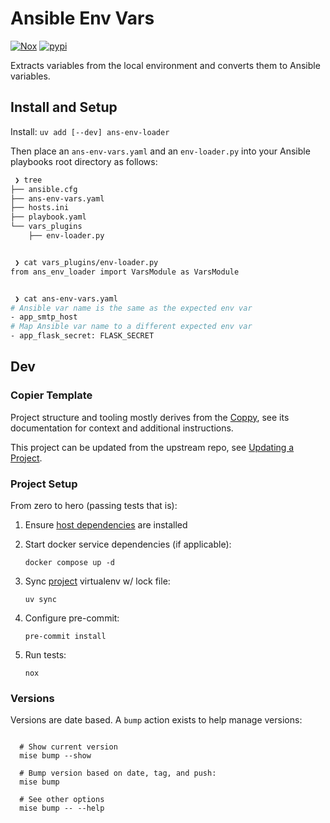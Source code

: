# Ansible Env Vars
[![Nox](https://github.com/level12/ans-env-loader/actions/workflows/nox.yaml/badge.svg)](https://github.com/level12/ans-env-loader/actions/workflows/nox.yaml)
[![pypi](https://img.shields.io/pypi/v/ans-env-loader)](https://pypi.org/project/ans-env-loader/)

Extracts variables from the local environment and converts them to Ansible variables.

## Install and Setup

Install: `uv add [--dev] ans-env-loader`

Then place an `ans-env-vars.yaml` and an `env-loader.py` into your Ansible playbooks root directory
as follows:

```sh
 ❯ tree
├── ansible.cfg
├── ans-env-vars.yaml
├── hosts.ini
├── playbook.yaml
└── vars_plugins
    ├── env-loader.py


 ❯ cat vars_plugins/env-loader.py
from ans_env_loader import VarsModule as VarsModule


 ❯ cat ans-env-vars.yaml
# Ansible var name is the same as the expected env var
- app_smtp_host
# Map Ansible var name to a different expected env var
- app_flask_secret: FLASK_SECRET
```

## Dev

### Copier Template

Project structure and tooling mostly derives from the [Coppy](https://github.com/level12/coppy),
see its documentation for context and additional instructions.

This project can be updated from the upstream repo, see
[Updating a Project](https://github.com/level12/coppy?tab=readme-ov-file#updating-a-project).

### Project Setup

From zero to hero (passing tests that is):

1. Ensure [host dependencies](https://github.com/level12/coppy/wiki/Mise) are installed

2. Start docker service dependencies (if applicable):

   `docker compose up -d`

3. Sync [project](https://docs.astral.sh/uv/concepts/projects/) virtualenv w/ lock file:

   `uv sync`

4. Configure pre-commit:

   `pre-commit install`

5. Run tests:

   `nox`

### Versions

Versions are date based.  A `bump` action exists to help manage versions:

```shell

  # Show current version
  mise bump --show

  # Bump version based on date, tag, and push:
  mise bump

  # See other options
  mise bump -- --help
```
